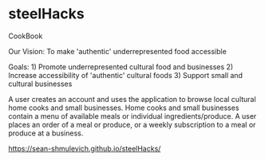 # steelHacks
CookBook

Our Vision:
To make 'authentic' underrepresented food accessible

Goals:
    1) Promote underrepresented cultural food and businesses
    2) Increase accessibility of 'authentic' cultural foods
    3) Support small and cultural businesses

A user creates an account and uses the application to browse local cultural home cooks and small businesses.
Home cooks and small businesses contain a menu of available meals or individual ingredients/produce.
A user places an order of a meal or produce, or a weekly subscription to a meal or produce at a business.

https://sean-shmulevich.github.io/steelHacks/